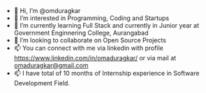 - 👋 Hi, I’m @omduragkar
- 👀 I’m interested in Programming, Coding and Startups
- 🌱 I’m currently learning Full Stack and currently in Junior year at Government Enginnering College, Aurangabad
- 💞️ I’m looking to collaborate on Open Source Projects
- 📫 You can connect with me via linkedin with profile https://www.linkedin.com/in/omaduragkar/ or via mail at omaduragkar@gmail.com
- 📫 I have total of 10 months of Internship experience in Software Development Field.
<!---
omduragkar/omduragkar is a ✨ special ✨ repository because its `README.md` (this file) appears on your GitHub profile.
You can click the Preview link to take a look at your changes.
--->
